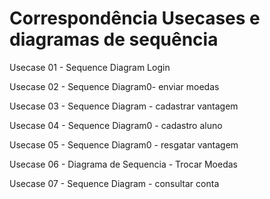 # Correspondência Usecases e diagramas de sequência

Usecase 01 - Sequence Diagram Login

Usecase 02 - Sequence Diagram0- enviar moedas

Usecase 03 - Sequence Diagram - cadastrar vantagem

Usecase 04 - Sequence Diagram0 - cadastro aluno

Usecase 05 - Sequence Diagram0 - resgatar vantagem

Usecase 06 - Diagrama de Sequencia - Trocar Moedas

Usecase 07 - Sequence Diagram - consultar conta
